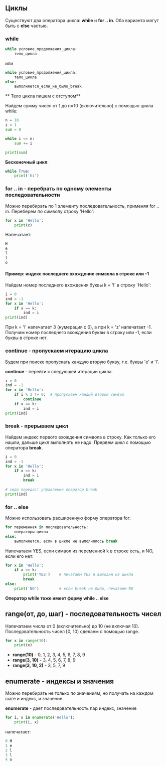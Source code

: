 ## Циклы

Существуют два оператора цикла: **while** и **for .. in**. Оба варианта могут быть с **else** частью.

### while

```python
while условие_продолжения_цикла:
    тело_цикла
```
или
```python
while условие_продолжения_цикла:
    тело_цикла
else:
    выполняется_если_не_было_break
```

** Тело цикла пишем с отступом**

Найдем сумму чисел от 1 до n=10 (включительно) с помощью цикла while:
```python
n = 10
i = 1
sum = 0

while i <= n:
    sum += i

print(sum)
```

**Бесконечный цикл**:
```python
while True:
    print('hi')
```

### for .. in - перебрать по одному элементы последовательности

Можно перебирать по 1 элементу последовательность, применяя for .. in. Переберем по символу строку 'Hello':
```python
for x in 'Hello':
    print(x)
```
Напечатает:
```python
H
e
l
l
o
```

#### Пример: индекс последнего вхождение символа в строке или -1

Найдем номер последнего вхождения буквы k = 'l' в строку 'Hello':
```python
i = 0
ind = -1
for x in 'Hello':
    if x == k:
        ind = i
print(ind)
```
При k = 'l' напечатает 3 (нумерация c 0), а при k = 'z' напечатает -1.
Получим номер последнего вхождения буквы в строку или -1, если буквы в строке нет.


### continue - пропускаем итерацию цикла

Будем при поиске пропускать каждую вторую букву, т.е. буквы 'e' и 'l'.

**continue** - перейти к следующей итерации цикла.

```python
i = 0
ind = -1
for x in 'Hello':
    if i % 2 != 0:  # пропускаем каждый второй символ
        continue
    if x == k:
        ind = i
print(ind)
```

### break - прерываем цикл

Найдем индекс первого вхождения символа в строку. Как только его нашли, дальше цикл выполнять не надо. Прервем цикл с помощью оператора **break**.

```python
i = 0
ind = -1
for x in 'Hello':
    if x == k:
        ind = i
        break
        
# сюда передаст управление оператор break
print(ind)
```

### for .. else

Можно использовать расширенную форму оператора for:

```python
for переменная in последовательность:
    операторы цикла
else:
    выполняется, если в цикле не выполнялось break
```

Напечатаем YES, если символ из переменной k в строке есть, и NO, если его нет:
```python
for x in 'Hello':
    if x == k:
        print('YES')    # печатаем YES и выходим из цикла
        break
else:
    print('NO')         # если break не было, печатаем NO
``` 

**Оператор while тоже имеет форму while .. else**

## range(от, до, шаг) - последовательность чисел

Напечатаем числа от 0 (включительно) до 10 (не включая 10). Последовательность чисел \[0, 10\) сделаем с помощью range.

```python
for x in range(10):
    print(x)
```

* **range(10)** - 0, 1, 2, 3, 4, 5, 6, 7, 8, 9
* **range(3, 10)** - 3, 4, 5, 6, 7, 8, 9
* **range(3, 10, 2)** - 3, 5, 7, 9

## enumerate - индексы и значения

Можно перебирать не только по значениям, но получать на каждом шаге и индекс, и значение.

**enumerate** - дает последовательность пар индекс, значение

```python
for i, x in enumerate('Hello'):
    print(i, x)
```
напечатает:
```python
0 H
1 e
2 l
3 l
4 o
```
